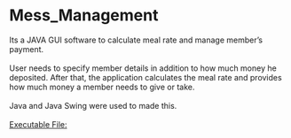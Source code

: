 # Mess_Management

Its a JAVA GUI software to calculate meal rate and manage member’s payment.\
\
User needs to specify member details in addition to how much money he deposited. After that, the application calculates the meal rate and provides how much money a member needs to give or take.\
\
Java and Java Swing were used to made this.\
\
[Executable File:](https://github.com/ornob011/Mess_Meal_Management/blob/master/Mess/dist/Mess.jar)
